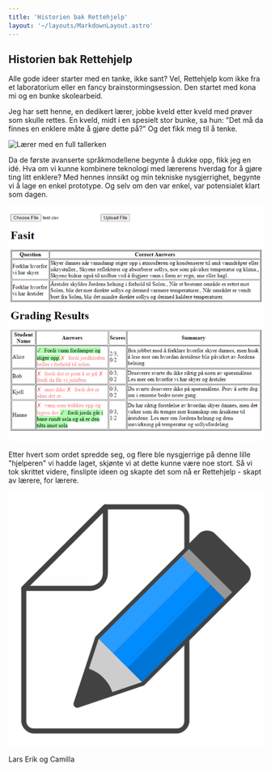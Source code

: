 ```yaml
---
title: 'Historien bak Rettehjelp'
layout: '~/layouts/MarkdownLayout.astro'
---
```


## Historien bak Rettehjelp

Alle gode ideer starter med en tanke, ikke sant? Vel, Rettehjelp kom ikke fra et laboratorium eller en fancy brainstormingsession. Den startet med kona mi og en bunke skolearbeid.

Jeg har sett henne, en dedikert lærer, jobbe kveld etter kveld med prøver som skulle rettes. En kveld, midt i en spesielt stor bunke, sa hun: "Det må da finnes en enklere måte å gjøre dette på?" Og det fikk meg til å tenke.

![Lærer med en full tallerken](../assets/images/sliten3.png)

Da de første avanserte språkmodellene begynte å dukke opp, fikk jeg en idé. Hva om vi kunne kombinere teknologi med lærerens hverdag for å gjøre ting litt enklere? Med hennes innsikt og min tekniske nysgjerrighet, begynte vi å lage en enkel prototype. Og selv om den var enkel, var potensialet klart som dagen.

![Vår første prototype](../assets/images/prototype.png)

Etter hvert som ordet spredde seg, og flere ble nysgjerrige på denne lille "hjelperen" vi hadde laget, skjønte vi at dette kunne være noe stort. Så vi tok skrittet videre, finslipte ideen og skapte det som nå er Rettehjelp - skapt av lærere, for lærere.

![Prototype Bilde](../assets/images/rettehjelplogo2.png)

Lars Erik og Camilla
